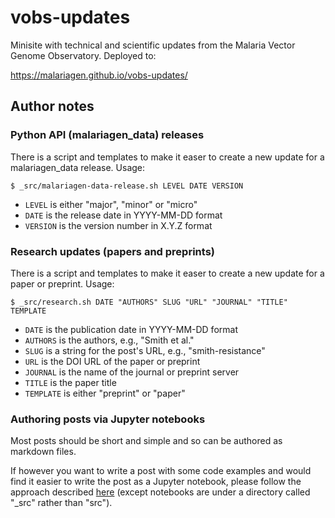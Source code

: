 # vobs-updates

Minisite with technical and scientific updates from the Malaria Vector
Genome Observatory. Deployed to:

https://malariagen.github.io/vobs-updates/

## Author notes


### Python API (malariagen_data) releases

There is a script and templates to make it easer to create a new
update for a malariagen_data release. Usage:

```
$ _src/malariagen-data-release.sh LEVEL DATE VERSION
```

* `LEVEL` is either "major", "minor" or "micro"
* `DATE` is the release date in YYYY-MM-DD format
* `VERSION` is the version number in X.Y.Z format


### Research updates (papers and preprints)

There is a script and templates to make it easer to create a new
update for a paper or preprint. Usage:

```
$ _src/research.sh DATE "AUTHORS" SLUG "URL" "JOURNAL" "TITLE" TEMPLATE
```

* `DATE` is the publication date in YYYY-MM-DD format
* `AUTHORS` is the authors, e.g., "Smith et al."
* `SLUG` is a string for the post's URL, e.g., "smith-resistance"
* `URL` is the DOI URL of the paper or preprint
* `JOURNAL` is the name of the journal or preprint server
* `TITLE` is the paper title
* `TEMPLATE` is either "preprint" or "paper"


### Authoring posts via Jupyter notebooks

Most posts should be short and simple and so can be authored as
markdown files.

If however you want to write a post with some code examples and would
find it easier to write the post as a Jupyter notebook, please follow
the approach described
[here](https://alimanfoo.github.io/2024/08/20/jupyter-blogging.html)
(except notebooks are under a directory called "_src" rather than
"src").
